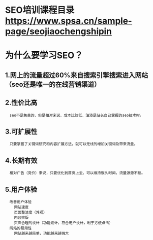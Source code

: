 # SEO培训课程目录 https://www.spsa.cn/sample-page/seojiaochengshipin
# 为什么要学习SEO？
## 1.网上的流量超过60%来自搜索引擎搜索进入网站（seo还是唯一的在线营销渠道）
## 2.性价比高
      seo不是免费的，但是相对来说，成本比较低，油漆是站长自己掌握的seo技术时。
## 3.可扩展性
      只要掌握了关键词研究和内容扩展方法，就可以无线的增加关键词及带来流量。
## 4.长期有效
      相对广告（竞价）来说，只要优化到首页上去，可以维持很久时间，流量源源不断。
## 5.用户体验
      改善用户体验
        网站速度
        页面整洁度（外观）
        内容排版
        页面合理的设计（功能设计，符合用户设计，利于方便点击）
      网站的易用性
        网站越来越简单，功能越来越强大
